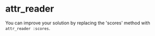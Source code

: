 # attr_reader

You can improve your solution by replacing the 'scores' method with `attr_reader :scores`.
